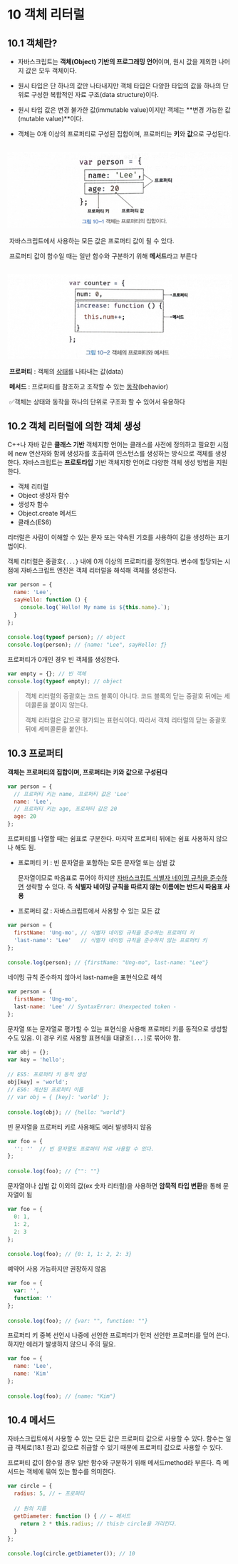 # 10 객체 리터럴

## 10.1 객체란?

- 자바스크립트는 **객체(Object) 기반의 프로그래밍 언어**이며, 원시 값을 제외한 나머지 값은 모두 객체이다.

- 원시 타입은 단 하나의 값만 나타내지만 객체 타입은 다양한 타입의 값을 하나의 단위로 구성한 복합적인 자료 구조(data structure)이다.

- 원시 타입 값은 변경 불가한 값(immutable value)이지만 객체는 **변경 가능한 값(mutable value)**이다.
- 객체는 0개 이상의 프로퍼티로 구성된 집합이며, 프로퍼티는 **키**와 **값**으로 구성된다.

​	![10-1](/img/javascript-deep-dive/10/10-1.png)

​	자바스크립트에서 사용하는 모든 값은 프로퍼티 값이 될 수 있다.

​	프로퍼티 값이 함수일 때는 일반 함수와 구분하기 위해 **메서드**라고 부른다

​	![10-2](/img/javascript-deep-dive/10/10-2.png)

​	**프로퍼티** : 객체의 <u>상태</u>를 나타내는 값(data)

​	**메서드** : 프로퍼티를 참조하고 조작할 수 있는 <u>동작</u>(behavior)

​	✅객체는 상태와 동작을 하나의 단위로 구조화 할 수 있어서 유용하다

## 10.2 객체 리터럴에 의한 객체 생성

C++나 자바 같은 **클래스 기반** 객체지향 언어는 클래스를 사전에 정의하고 필요한 시점에 new 연산자와 함께 생성자를 호출하여 인스턴스를 생성하는 방식으로 객체를 생성한다. 자바스크립트는 **프로토타입** 기반 객체지향 언어로 다양한 객체 생성 방법을 지원한다.

- 객체 리터럴
- Object 생성자 함수
- 생성자 함수
- Object.create 메서드
- 클래스(ES6)

리터럴은 사람이 이해할 수 있는 문자 또는 약속된 기호를 사용하여 값을 생성하는 표기법이다.

객체 리터럴은 중괄호`{...}` 내에 0개 이상의 프로퍼티를 정의한다. 변수에 할당되는 시점에 자바스크립트 엔진은 객체 리터럴을 해석해 객체를 생성한다.

```javascript
var person = {
  name: 'Lee',
  sayHello: function () {
    console.log(`Hello! My name is ${this.name}.`);
  }
};

console.log(typeof person); // object
console.log(person); // {name: "Lee", sayHello: ƒ}
```

프로퍼티가 0개인 경우 빈 객체를 생성한다.

```javascript
var empty = {}; // 빈 객체
console.log(typeof empty); // object
```

> 객체 리터럴의 중괄호는 코드 블록이 아니다. 코드 블록의 닫는 중괄호 뒤에는 세미콜론을 붙이지 않는다. 
>
> 객체 리터럴은 값으로 평가되는 표현식이다. 따라서 객체 리터럴의 닫는 중괄호 뒤에 세미콜론을 붙인다.

## 10.3 프로퍼티

**객체는 프로퍼티의 집합이며, 프로퍼티는 키와 값으로 구성된다**

```javascript
var person = {
  // 프로퍼티 키는 name, 프로퍼티 값은 'Lee'
  name: 'Lee',
  // 프로퍼티 키는 age, 프로퍼티 값은 20
  age: 20
};
```

프로퍼티를 나열할 때는 쉼표로 구분한다. 마지막 프로퍼티 뒤에는 쉼표 사용하지 않으나 해도 됨.

- 프로퍼티 키 : 빈 문자열을 포함하는 모든 문자열 또는 심벌 값

  문자열이므로 따옴표로 묶어야 하지만 <u>자바스크립트 식별자 네이밍 규칙을 준수하면</u> 생략할 수 있다. 즉 **식별자 네이밍 규칙을 따르지 않는 이름에는 반드시 따옴표 사용**

- 프로퍼티 값 : 자바스크립트에서 사용할 수 있는 모든 값

```javascript
var person = {
  firstName: 'Ung-mo', // 식별자 네이밍 규칙을 준수하는 프로퍼티 키
  'last-name': 'Lee'   // 식별자 네이밍 규칙을 준수하지 않는 프로퍼티 키
};

console.log(person); // {firstName: "Ung-mo", last-name: "Lee"}
```

네이밍 규칙 준수하지 않아서 last-name을 표현식으로 해석

```javascript
var person = {
  firstName: 'Ung-mo',
  last-name: 'Lee' // SyntaxError: Unexpected token -
};
```

문자열 또는 문자열로 평가할 수 있는 표현식을 사용해 프로퍼티 키를 동적으로 생성할 수도 있음. 이 경우 키로 사용할 표현식을 대괄호`[...]`로 묶어야 함.

```javascript
var obj = {};
var key = 'hello';

// ES5: 프로퍼티 키 동적 생성
obj[key] = 'world';
// ES6: 계산된 프로퍼티 이름
// var obj = { [key]: 'world' };

console.log(obj); // {hello: "world"}
```

빈 문자열을 프로퍼티 키로 사용해도 에러 발생하지 않음


```javascript
var foo = {
  '': ''  // 빈 문자열도 프로퍼티 키로 사용할 수 있다.
};

console.log(foo); // {"": ""}
```

문자열이나 심벌 값 이외의 값(ex 숫자 리터럴)을 사용하면 **암묵적 타입 변환**을 통해 문자열이 됨

```javascript
var foo = {
  0: 1,
  1: 2,
  2: 3
};

console.log(foo); // {0: 1, 1: 2, 2: 3}
```

예약어 사용 가능하지만 권장하지 않음

```javascript
var foo = {
  var: '',
  function: ''
};

console.log(foo); // {var: "", function: ""}
```

프로퍼티 키 중복 선언시 나중에 선언한 프로퍼티가 먼저 선언한 프로퍼티를 덮어 쓴다. 하지만 에러가 발생하지 않으니 주의 필요.

```javascript
var foo = {
  name: 'Lee',
  name: 'Kim'
};

console.log(foo); // {name: "Kim"}
```

## 10.4 메서드

자바스크립트에서 사용할 수 있는 모든 값은 프로퍼티 값으로 사용할 수 있다. 함수는 일급 객체로(18.1 참고) 값으로 취급할 수 있기 때문에 프로퍼티 값으로 사용할 수 있다.

 프로퍼티 값이 함수일 경우 일반 함수와 구분하기 위해 메서드method라 부른다. 즉 메서드는 객체에 묶여 있는 함수를 의미한다.

```javascript
var circle = {
  radius: 5, // ← 프로퍼티

  // 원의 지름
  getDiameter: function () { // ← 메서드
    return 2 * this.radius; // this는 circle을 가리킨다.
  }
};

console.log(circle.getDiameter()); // 10
```

